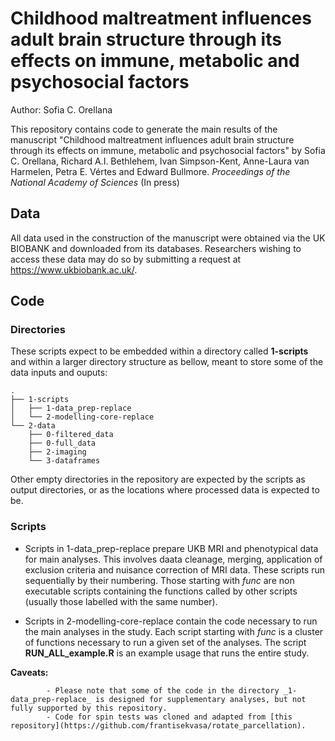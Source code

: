 # Childhood maltreatment influences adult brain structure through its effects on immune, metabolic and psychosocial factors

Author: Sofia C. Orellana

This repository contains code to generate the main results of the manuscript "Childhood maltreatment influences adult brain structure through its effects on immune, metabolic and psychosocial factors" by Sofia C. Orellana, Richard A.I. Bethlehem,  Ivan Simpson-Kent, Anne-Laura van Harmelen,  Petra E. Vértes and Edward Bullmore. *Proceedings of the National Academy of Sciences* (In press)


## Data
All data used in the construction of the manuscript were obtained via the UK BIOBANK and downloaded from its databases. Researchers wishing to access these data may do so by submitting a request at https://www.ukbiobank.ac.uk/.


## Code

### Directories
These scripts expect to be embedded within a directory called **1-scripts** and within a larger directory structure as bellow, meant to store some of the data inputs and ouputs:

```
.
├── 1-scripts
│   ├── 1-data_prep-replace
│   └── 2-modelling-core-replace
└── 2-data
    ├── 0-filtered_data
    ├── 0-full_data
    ├── 2-imaging
    └── 3-dataframes
```

Other empty directories in the repository are expected by the scripts as output directories, or as the locations where processed data is expected to be. 

### Scripts

- Scripts in 1-data_prep-replace prepare UKB MRI and phenotypical data for main analyses. This involves daata cleanage, merging, application of exclusion criteria and nuisance correction of MRI data. These scripts run sequentially by their numbering. Those starting with _func_ are non executable scripts containing the functions called by other scripts (usually those labelled with the same number). 

- Scripts in 2-modelling-core-replace contain the code necessary to run the main analyses in the study. Each script starting with _func_  is a cluster of functions necessary to run a given set of the analyses. The script **RUN_ALL_example.R** is an example usage that runs the entire study.


**Caveats:**

            - Please note that some of the code in the directory _1-data_prep-replace_ is designed for supplementary analyses, but not fully supported by this repository.  
            - Code for spin tests was cloned and adapted from [this repository](https://github.com/frantisekvasa/rotate_parcellation).


